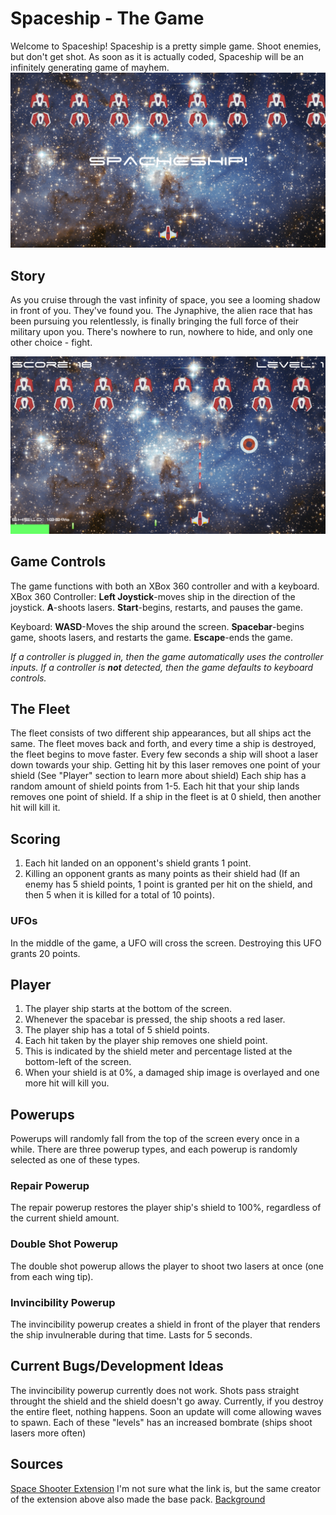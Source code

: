 # Spaceship - The Game
Welcome to Spaceship!
Spaceship is a pretty simple game. Shoot enemies, but don't get shot.
As soon as it is actually coded, Spaceship will be an infinitely generating game of mayhem.
![Title Screen](https://raw.githubusercontent.com/CactusBro74/spaceship/maseter/TitleScreen.png)

## Story
As you cruise through the vast infinity of space, you see a looming shadow in front of you. They've found you. The Jynaphive, the alien race that has been pursuing you relentlessly, is finally bringing the full force of their military upon you. There's nowhere to run, nowhere to hide, and only one other choice - fight.

![Gameplay](https://raw.githubusercontent.com/CactusBro74/spaceship/maseter/Gameplay.png)

## Game Controls
The game functions with both an XBox 360 controller and with a keyboard.
XBox 360 Controller: 
  **Left Joystick**-moves ship in the direction of the joystick.
  **A**-shoots lasers.
  **Start**-begins, restarts, and pauses the game.
 
Keyboard:
  **WASD**-Moves the ship around the screen.
  **Spacebar**-begins game, shoots lasers, and restarts the game.
  **Escape**-ends the game.
  
*If a controller is plugged in, then the game automatically uses the controller inputs.
If a controller is __not__ detected, then the game defaults to keyboard controls.*
  
## The Fleet
The fleet consists of two different ship appearances, but all ships act the same.
The fleet moves back and forth, and every time a ship is destroyed, the fleet begins to move faster.
Every few seconds a ship will shoot a laser down towards your ship. Getting hit by this laser removes one point of your shield (See "Player" section to learn more about shield)
Each ship has a random amount of shield points from 1-5. Each hit that your ship lands removes one point of shield. If a ship in the fleet is at 0 shield, then another hit will kill it.

## Scoring
1. Each hit landed on an opponent's shield grants 1 point.
1. Killing an opponent grants as many points as their shield had (If an enemy has 5 shield points, 1 point is granted per hit on the shield, and then 5 when it is killed for a total of 10 points).

### UFOs
In the middle of the game, a UFO will cross the screen. Destroying this UFO grants 20 points.

## Player
1. The player ship starts at the bottom of the screen.
1. Whenever the spacebar is pressed, the ship shoots a red laser.
1. The player ship has a total of 5 shield points.
 1. Each hit taken by the player ship removes one shield point.
 1. This is indicated by the shield meter and percentage listed at the bottom-left of the screen.
 1. When your shield is at 0%, a damaged ship image is overlayed and one more hit will kill you.

## Powerups
Powerups will randomly fall from the top of the screen every once in a while.
There are three powerup types, and each powerup is randomly selected as one of these types.

### Repair Powerup
The repair powerup restores the player ship's shield to 100%, regardless of the current shield amount.


### Double Shot Powerup
The double shot powerup allows the player to shoot two lasers at once (one from each wing tip).


### Invincibility Powerup
The invincibility powerup creates a shield in front of the player that renders the ship invulnerable during that time. Lasts for 5 seconds.


## Current Bugs/Development Ideas
The invincibility powerup currently does not work. Shots pass straight throught the shield and the shield doesn't go away.
Currently, if you destroy the entire fleet, nothing happens. Soon an update will come allowing waves to spawn. Each of these "levels" has an increased bombrate (ships shoot lasers more often)

## Sources
[Space Shooter Extension](https://opengameart.org/content/space-shooter-extension-250)
I'm not sure what the link is, but the same creator of the extension above also made the base pack.
[Background](https://simple.wikipedia.org/wiki/Outer_space)

